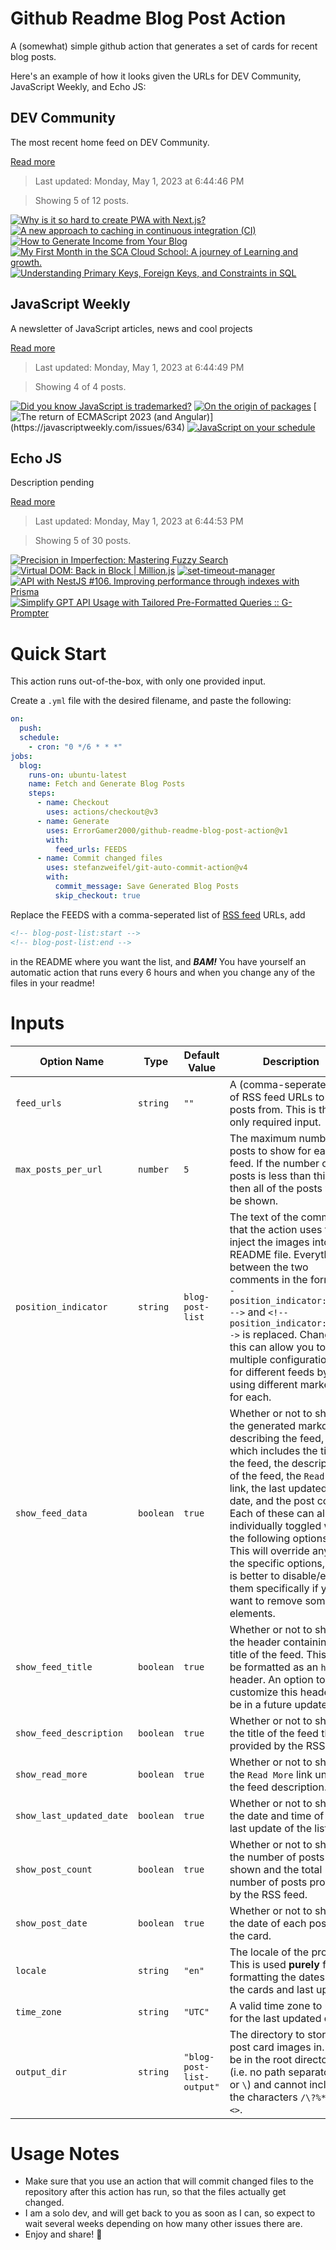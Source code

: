 # Github Readme Blog Post Action

A (somewhat) simple github action that generates a set of cards for recent blog posts.

Here's an example of how it looks given the URLs for DEV Community, JavaScript Weekly, and Echo JS:

<!-- post-list:start -->
## DEV Community

The most recent home feed on DEV Community.

[Read more](https://dev.to)
> Last updated: Monday, May 1, 2023 at 6:44:46 PM

> Showing 5 of 12 posts.

[![Why is it so hard to create PWA with Next.js?](https://raw.githubusercontent.com/ErrorGamer2000/github-readme-blog-post-action/main/generated_files/DEV_Community/Why_is_it_so_hard_to_create_PWA_with_Next.js_.svg)](https://dev.to/imamdev_/why-is-it-so-hard-to-create-pwa-with-nextjs-2g71)
[![A new approach to caching in continuous integration (CI)](https://raw.githubusercontent.com/ErrorGamer2000/github-readme-blog-post-action/main/generated_files/DEV_Community/A_new_approach_to_caching_in_continuous_integration_(CI).svg)](https://dev.to/nofar/a-new-approach-to-caching-in-continuous-integration-ci-18ac)
[![How to Generate Income from Your Blog](https://raw.githubusercontent.com/ErrorGamer2000/github-readme-blog-post-action/main/generated_files/DEV_Community/How_to_Generate_Income_from_Your_Blog.svg)](https://dev.to/canburaks/how-to-generate-income-from-your-blog-26cl)
[![My First Month in the SCA Cloud School: A journey of Learning and growth.](https://raw.githubusercontent.com/ErrorGamer2000/github-readme-blog-post-action/main/generated_files/DEV_Community/My_First_Month_in_the_SCA_Cloud_School__A_journey_of_Learning_and_growth..svg)](https://dev.to/jeptoo/my-first-month-in-the-sca-cloud-school-a-journey-of-learning-and-growth-1a5g)
[![Understanding Primary Keys, Foreign Keys, and Constraints in SQL](https://raw.githubusercontent.com/ErrorGamer2000/github-readme-blog-post-action/main/generated_files/DEV_Community/Understanding_Primary_Keys__Foreign_Keys__and_Constraints_in_SQL.svg)](https://dev.to/jolamemushaj/understanding-primary-keys-foreign-keys-and-constraints-in-sql-22co)


## JavaScript Weekly

A newsletter of JavaScript articles, news and cool projects

[Read more](https://javascriptweekly.com/)
> Last updated: Monday, May 1, 2023 at 6:44:49 PM

> Showing 4 of 4 posts.

[![Did you know JavaScript is trademarked?](https://raw.githubusercontent.com/ErrorGamer2000/github-readme-blog-post-action/main/generated_files/JavaScript_Weekly/Did_you_know_JavaScript_is_trademarked_.svg)](https://javascriptweekly.com/issues/636)
[![On the origin of packages](https://raw.githubusercontent.com/ErrorGamer2000/github-readme-blog-post-action/main/generated_files/JavaScript_Weekly/On_the_origin_of_packages.svg)](https://javascriptweekly.com/issues/635)
[![The return of ECMAScript 2023 (and Angular)](https://raw.githubusercontent.com/ErrorGamer2000/github-readme-blog-post-action/main/generated_files/JavaScript_Weekly/The_return_of_ECMAScript_2023_(and_Angular).svg)](https://javascriptweekly.com/issues/634)
[![JavaScript on your schedule](https://raw.githubusercontent.com/ErrorGamer2000/github-readme-blog-post-action/main/generated_files/JavaScript_Weekly/JavaScript_on_your_schedule.svg)](https://javascriptweekly.com/issues/633)


## Echo JS

Description pending

[Read more](
http://www.echojs.com
)
> Last updated: Monday, May 1, 2023 at 6:44:53 PM

> Showing 5 of 30 posts.

[![Precision in Imperfection: Mastering Fuzzy Search](https://raw.githubusercontent.com/ErrorGamer2000/github-readme-blog-post-action/main/generated_files/_Echo_JS_/Precision_in_Imperfection__Mastering_Fuzzy_Search.svg)](https://creotip.io/posts/precision-in-imperfection-mastering-fuzzy-search)
[![Virtual DOM: Back in Block | Million.js](https://raw.githubusercontent.com/ErrorGamer2000/github-readme-blog-post-action/main/generated_files/_Echo_JS_/Virtual_DOM__Back_in_Block___Million.js.svg)](https://millionjs.org/blog/virtual-dom)
[![set-timeout-manager](https://raw.githubusercontent.com/ErrorGamer2000/github-readme-blog-post-action/main/generated_files/_Echo_JS_/set-timeout-manager.svg)](https://www.npmjs.com/package/set-timeout-manager)
[![API with NestJS #106. Improving performance through indexes with Prisma](https://raw.githubusercontent.com/ErrorGamer2000/github-readme-blog-post-action/main/generated_files/_Echo_JS_/API_with_NestJS__106._Improving_performance_through_indexes_with_Prisma.svg)](https://wanago.io/2023/05/01/api-nestjs-prisma-indexes/)
[![Simplify GPT API Usage with Tailored Pre-Formatted Queries :: G-Prompter](https://raw.githubusercontent.com/ErrorGamer2000/github-readme-blog-post-action/main/generated_files/_Echo_JS_/Simplify_GPT_API_Usage_with_Tailored_Pre-Formatted_Queries____G-Prompter.svg)](https://www.g-prompter.com/en)


<!-- post-list:end -->

# Quick Start

This action runs out-of-the-box, with only one provided input.

Create a `.yml` file with the desired filename, and paste the following:

```yml
on:
  push:
  schedule:
    - cron: "0 */6 * * *"
jobs:
  blog:
    runs-on: ubuntu-latest
    name: Fetch and Generate Blog Posts
    steps:
      - name: Checkout
        uses: actions/checkout@v3
      - name: Generate
        uses: ErrorGamer2000/github-readme-blog-post-action@v1
        with:
          feed_urls: FEEDS
      - name: Commit changed files
        uses: stefanzweifel/git-auto-commit-action@v4
        with:
          commit_message: Save Generated Blog Posts
          skip_checkout: true
```

Replace the FEEDS with a comma-seperated list of [RSS feed](https://rss.com/blog/how-do-rss-feeds-work/) URLs, add

```md
<!-- blog-post-list:start -->
<!-- blog-post-list:end -->
```

in the README where you want the list, and **_BAM!_** You have yourself an automatic action that runs every 6 hours and when you change any of the files in your readme!

# Inputs

<table>
  <thead>
    <tr>
      <th>Option Name</th>
      <th>Type</th>
      <th>Default Value</th>
      <th>Description</th>
    </tr>
  </thead>
  <tbody>
    <tr>
      <td><code>feed_urls</code></td>
      <td><code>string</code></td>
      <td><code>""</code></td>
      <td>A (comma-seperated) list of RSS feed URLs to load posts from. This is the only required input.</td>
    </tr>
    <tr>
      <td><code>max_posts_per_url</code></td>
      <td><code>number</code></td>
      <td><code>5</code></td>
      <td>The maximum number of posts to show for each feed. If the number of posts is less than this, then all of the posts will be shown.</td>
    </tr>
    <tr>
      <td><code>position_indicator</code></td>
      <td><code>string</code></td>
      <td><code>blog-post-list</code></td>
      <td>The text of the comments that the action uses to inject the images into the README file. Everything between the two comments in the form <code>&lt;!-- position_indicator:start --&gt;</code> and <code>&lt;!-- position_indicator:end --&gt;</code> is replaced. Changing this can allow you to use multiple configurations for different feeds by using different markers for each.</td>
    </tr>
    <tr>
      <td><code>show_feed_data</code></td>
      <td><code>boolean</code></td>
      <td><code>true</code></td>
      <td>Whether or not to show the generated markdown describing the feed, which includes the title of the feed, the description of the feed, the <code>Read More</code> link, the last updated date, and the post count. Each of these can also be individually toggled with the following options. This will override any of the specific options, so it is better to disable/enable them specifically if you want to remove some elements.</td>
    </tr>
    <tr>
      <td><code>show_feed_title</code></td>
      <td><code>boolean</code></td>
      <td><code>true</code></td>
      <td>Whether or not to show the header containing the title of the feed. This will be formatted as an <code>h2</code> header. An option to customize this header will be in a future update.</td>
    </tr>
    <tr>
      <td><code>show_feed_description</code></td>
      <td><code>boolean</code></td>
      <td><code>true</code></td>
      <td>Whether or not to show the title of the feed that is provided by the RSS feed.</td>
    </tr>
    <tr>
      <td><code>show_read_more</code></td>
      <td><code>boolean</code></td>
      <td><code>true</code></td>
      <td>Whether or not to show the <code>Read More</code> link under the feed description.</td>
    </tr>
    <tr>
      <td><code>show_last_updated_date</code></td>
      <td><code>boolean</code></td>
      <td><code>true</code></td>
      <td>Whether or not to show the date and time of the last update of the list.</td>
    </tr>
    <tr>
      <td><code>show_post_count</code></td>
      <td><code>boolean</code></td>
      <td><code>true</code></td>
      <td>Whether or not to show the number of posts shown and the total number of posts provided by the RSS feed.</td>
    </tr>
    <tr>
      <td><code>show_post_date</code></td>
      <td><code>boolean</code></td>
      <td><code>true</code></td>
      <td>Whether or not to show the date of each post on the card.</td>
    </tr>
    <tr>
      <td><code>locale</code></td>
      <td><code>string</code></td>
      <td><code>"en"</code></td>
      <td>The locale of the project. This is used <strong>purely</strong> for formatting the dates of the cards and last update.</td>
    </tr>
    <tr>
      <td><code>time_zone</code></td>
      <td><code>string</code></td>
      <td><code>"UTC"</code></td>
      <td>A valid time zone to use for the last updated date.</td>
    </tr>
    <tr>
      <td><code>output_dir</code></td>
      <td><code>string</code></td>
      <td><code>"blog-post-list-output"</code></td>
      <td>The directory to store the post card images in. Must be in the root directory (i.e. no path separators <code>/</code> or <code>\</code>) and cannot include the characters <code>/\?%*:|"&lt;&gt;</code>.</td>
    </tr>
<!--
    <tr>
      <td><code></code></td>
      <td><cde></cde></td>
      <td><code></code></td>
      <td></td>
    </tr>
-->
  </tbody>
</table>

# Usage Notes

- Make sure that you use an action that will commit changed files to the repository after this action has run, so that the files actually get changed.
- I am a solo dev, and will get back to you as soon as I can, so expect to wait several weeks depending on how many other issues there are.
- Enjoy and share! 🤗
